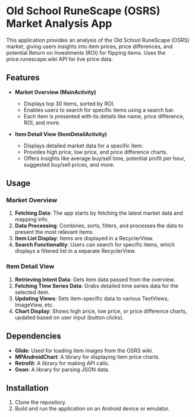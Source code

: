 # Old School RuneScape (OSRS) Market Analysis App

This application provides an analysis of the Old School RuneScape (OSRS) market, giving users insights into item prices, price differences, and potential Return on Investments (ROI) for flipping items.
Uses the price.runescape.wiki API for live price data.
## Features

- **Market Overview (MainActivity)**
    - Displays top 30 items, sorted by ROI.
    - Enables users to search for specific items using a search bar.
    - Each item is presented with its details like name, price difference, ROI, and more.

- **Item Detail View (ItemDetailActivity)**
    - Displays detailed market data for a specific item.
    - Provides high price, low price, and price difference charts.
    - Offers insights like average buy/sell time, potential profit per hour, suggested buy/sell prices, and more.

## Usage

### Market Overview

1. **Fetching Data**: The app starts by fetching the latest market data and mapping info.
2. **Data Processing**: Combines, sorts, filters, and processes the data to present the most relevant items.
3. **Item List Display**: Items are displayed in a RecyclerView.
4. **Search Functionality**: Users can search for specific items, which displays a filtered list in a separate RecyclerView.

### Item Detail View

1. **Retrieving Intent Data**: Gets item data passed from the overview.
2. **Fetching Time Series Data**: Grabs detailed time series data for the selected item.
3. **Updating Views**: Sets item-specific data to various TextViews, ImageView, etc.
4. **Chart Display**: Shows high price, low price, or price difference charts, updated based on user input (button clicks).

## Dependencies

- **Glide**: Used for loading item images from the OSRS wiki.
- **MPAndroidChart**: A library for displaying item price charts.
- **Retrofit**: A library for making API calls.
- **Gson**: A library for parsing JSON data.



## Installation

1. Clone the repository.
2. Build and run the application on an Android device or emulator.
